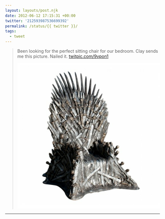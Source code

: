 ```yaml
---
layout: layouts/post.njk
date: 2012-06-12 17:15:31 +00:00
twitter: '212593987536699392'
permalink: /status/{{ twitter }}/
tags: 
  - tweet
---
```


> Been looking for the perfect sitting chair for our bedroom. Clay sends me this picture. Nailed it. [twitpic.com/9vpon1](http://twitpic.com/9vpon1)
> 
> ![the iron throne](/img/597462013.png)

---
